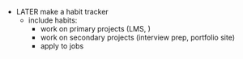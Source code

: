 - LATER make a habit tracker
	- include habits:
		- work on primary projects (LMS, )
		- work on secondary projects (interview prep, portfolio site)
		- apply to jobs